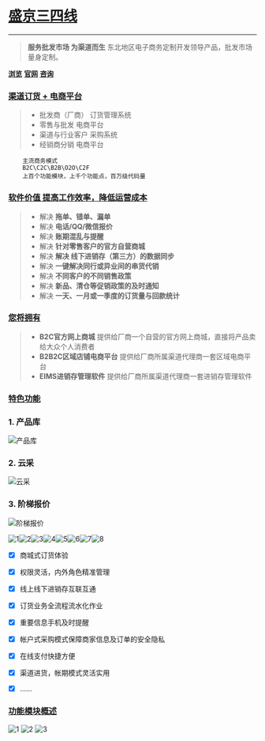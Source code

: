 # [盛京三四线](https://www.34xian.com/)

------

> **服务批发市场 为渠道而生** 
> 东北地区电子商务定制开发领导产品，批发市场量身定制。

**[浏览][1]**  **[官网][2]**  **[咨询][3]**

### [渠道订货 + 电商平台](https://www.34xian.com/)

> * 批发商（厂商） 订货管理系统 
> * 零售与批发 电商平台
> * 渠道与行业客户 采购系统
> * 经销商分销 电商平台

        主流商务模式
        B2C\C2C\B2B\O2O\C2F
        上百个功能模块，上千个功能点，百万级代码量

### [软件价值 提高工作效率，降低运营成本](https://www.34xian.com/)

> * 解决 **拖单、错单、漏单**
> * 解决 **电话/QQ/微信报价**
> * 解决 **账期混乱与提醒**
> * 解决 **针对零售客户的官方自营商城**
> * 解决 **解决 线下进销存（第三方）的数据同步**
> * 解决 **一键解决同行或异业间的串货代销**
> * 解决 **不同客户的不同销售政策**
> * 解决 **新品、清仓等促销政策的及时通知**
> * 解决 **一天、一月或一季度的订货量与回款统计**

### [您将拥有](https://www.34xian.com/)

> * **B2C官方网上商城** 提供给厂商一个自营的官方网上商城，直接将产品卖给大众个人消费者 
> * **B2B2C区域店铺电商平台** 提供给厂商所属渠道代理商一套区域电商平台 
> * **EIMS进销存管理软件** 提供给厂商所属渠道代理商一套进销存管理软件

### [特色功能](https://www.34xian.com/)
### 1. 产品库
![产品库][4]
### 2. 云采
 ![云采][5]
### 3. 阶梯报价
 ![阶梯报价][6]
 
 ![1][7]![2][8]![3][9]![4][10]![5][11]![6][12]![7][13]![8][14]
 
- [x] 商城式订货体验
- [x] 权限灵活，内外角色精准管理
- [x] 线上线下进销存互联互通
- [x] 订货业务全流程流水化作业
- [x] 重要信息手机及时提醒
- [x] 帐户式采购模式保障商家信息及订单的安全隐私
- [x] 在线支付快捷方便
- [x] 渠道进货，帐期模式灵活实用
- [x] ……


### [功能模块概述](https://www.34xian.com/)

![1][15]
![2][16]
![3][17]


  [1]: https://www.34xian.com/
  [2]: https://www.sytm.net/jiejuefangan/
  [3]: https://www.sytm.net/jiejuefangan/Contact.html
  [4]: https://www.sytm.net/Templets/shop2/img/bg7_1.png
  [5]: https://www.sytm.net/Templets/shop2/img/bg7_2.png
  [6]: https://www.sytm.net/Templets/shop2/img/bg7_3.png
  [7]: https://www.sytm.net/Templets/shop2/img/bg7_01.png
  [8]: https://www.sytm.net/Templets/shop2/img/bg7_02.png
  [9]: https://www.sytm.net/Templets/shop2/img/bg7_03.png
  [10]: https://www.sytm.net/Templets/shop2/img/bg7_04.png
  [11]: https://www.sytm.net/Templets/shop2/img/bg7_05.png
  [12]: https://www.sytm.net/Templets/shop2/img/bg7_06.png
  [13]: https://www.sytm.net/Templets/shop2/img/bg7_07.png
  [14]: https://www.sytm.net/Templets/shop2/img/bg7_08.png
  [15]: https://www.sytm.net/Templets/shop2/img/bg8_1.png
  [16]: https://www.sytm.net/Templets/shop2/img/bg8_2.png
  [17]: https://www.sytm.net/Templets/shop2/img/bg8_3.png
